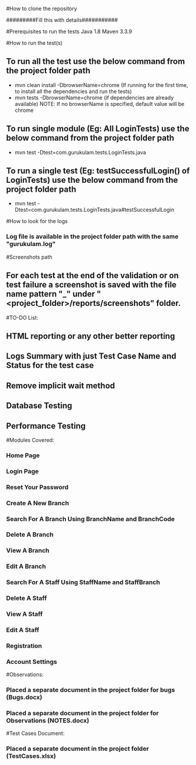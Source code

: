 #How to clone the repository

#########Fill this with details###########

#Prerequisites to run the tests
Java 1.8
Maven 3.3.9

#How to run the test(s)

## To run all the test use the below command from the project folder path
 - mvn clean install -DbrowserName=chrome (If running for the first time, to install all the dependencies and run the tests)
 - mvn tests -DbrowserName=chrome (if dependencies are already available)
 NOTE: If no browserName is specified, default value will be chrome
 
## To run single module (Eg: All LoginTests) use the below command from the project folder path
 - mvn test -Dtest=com.gurukulam.tests.LoginTests.java 
 
 ## To run a single test (Eg: testSuccessfulLogin() of LoginTests) use the below command from the project folder path
 - mvn test -Dtest=com.gurukulam.tests.LoginTests.java#testSuccessfulLogin

#How to look for the logs
### Log file is available in the project folder path with the same "gurukulam.log"

#Screenshots path
## For each test at the end of the validation or on test failure a screenshot is saved with the file name pattern "<ModuleName>_<TestCaesName>" under "<project_folder>/reports/screenshots" folder.

#TO-DO List:
## HTML reporting or any other better reporting 
## Logs Summary with just Test Case Name and Status for the test case
## Remove implicit wait method
## Database Testing
## Performance Testing

#Modules Covered:
### Home Page
### Login Page
### Reset Your Password
### Create A New Branch
### Search For A Branch Using BranchName and BranchCode
### Delete A Branch
### View A Branch 
### Edit A Branch
### Search For A Staff Using StaffName and StaffBranch
### Delete A Staff
### View A Staff 
### Edit A Staff
### Registration
### Account Settings

#Observations:
### Placed a separate document in the project folder for bugs (Bugs.docx)
### Placed a separate document in the project folder for Observations (NOTES.docx)

#Test Cases Document: 
### Placed a separate document in the project folder (TestCases.xlsx)
